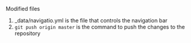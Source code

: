 
Modified files

1. _data/navigatio.yml is the file that controls the navigation bar
2. `git push origin master` is the command to push the changes to the repository

